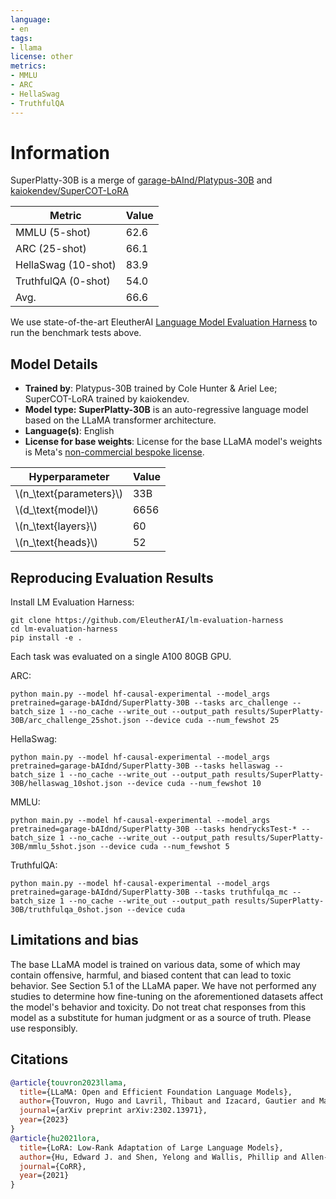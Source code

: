 ```yaml
---
language:
- en
tags:
- llama
license: other
metrics:
- MMLU
- ARC 
- HellaSwag
- TruthfulQA
---
```


# Information

SuperPlatty-30B is a merge of [garage-bAInd/Platypus-30B](https://huggingface.co/lilloukas/Platypus-30B) and [kaiokendev/SuperCOT-LoRA](https://huggingface.co/kaiokendev/SuperCOT-LoRA)

| Metric                | Value |
|-----------------------|-------|
| MMLU (5-shot)         | 62.6  |
| ARC (25-shot)         | 66.1  |
| HellaSwag (10-shot)   | 83.9  |
| TruthfulQA (0-shot)   | 54.0  |
| Avg.                  | 66.6  |

We use state-of-the-art EleutherAI [Language Model Evaluation Harness](https://github.com/EleutherAI/lm-evaluation-harness) to run the benchmark tests above.

## Model Details

* **Trained by**: Platypus-30B trained by Cole Hunter & Ariel Lee; SuperCOT-LoRA trained by kaiokendev.
* **Model type:**  **SuperPlatty-30B** is an auto-regressive language model based on the LLaMA transformer architecture.
* **Language(s)**: English
* **License for base weights**: License for the base LLaMA model's weights is Meta's [non-commercial bespoke license](https://github.com/facebookresearch/llama/blob/main/MODEL_CARD.md).

| Hyperparameter            | Value |
|---------------------------|-------|
| \\(n_\text{parameters}\\) | 33B   |
| \\(d_\text{model}\\)      | 6656  |
| \\(n_\text{layers}\\)     | 60    |
| \\(n_\text{heads}\\)      | 52    |


## Reproducing Evaluation Results
Install LM Evaluation Harness:
```
git clone https://github.com/EleutherAI/lm-evaluation-harness
cd lm-evaluation-harness
pip install -e .
```
Each task was evaluated on a single A100 80GB GPU.

ARC:
```
python main.py --model hf-causal-experimental --model_args pretrained=garage-bAIdnd/SuperPlatty-30B --tasks arc_challenge --batch_size 1 --no_cache --write_out --output_path results/SuperPlatty-30B/arc_challenge_25shot.json --device cuda --num_fewshot 25
```

HellaSwag:
```
python main.py --model hf-causal-experimental --model_args pretrained=garage-bAIdnd/SuperPlatty-30B --tasks hellaswag --batch_size 1 --no_cache --write_out --output_path results/SuperPlatty-30B/hellaswag_10shot.json --device cuda --num_fewshot 10
```

MMLU:
```
python main.py --model hf-causal-experimental --model_args pretrained=garage-bAIdnd/SuperPlatty-30B --tasks hendrycksTest-* --batch_size 1 --no_cache --write_out --output_path results/SuperPlatty-30B/mmlu_5shot.json --device cuda --num_fewshot 5
```

TruthfulQA:
```
python main.py --model hf-causal-experimental --model_args pretrained=garage-bAIdnd/SuperPlatty-30B --tasks truthfulqa_mc --batch_size 1 --no_cache --write_out --output_path results/SuperPlatty-30B/truthfulqa_0shot.json --device cuda
```
## Limitations and bias

The base LLaMA model is trained on various data, some of which may contain offensive, harmful, and biased content that can lead to toxic behavior. See Section 5.1 of the LLaMA paper. We have not performed any studies to determine how fine-tuning on the aforementioned datasets affect the model's behavior and toxicity. Do not treat chat responses from this model as a substitute for human judgment or as a source of truth. Please use responsibly.

## Citations

```bibtex
@article{touvron2023llama,
  title={LLaMA: Open and Efficient Foundation Language Models},
  author={Touvron, Hugo and Lavril, Thibaut and Izacard, Gautier and Martinet, Xavier and Lachaux, Marie-Anne and Lacroix, Timoth{\'e}e and Rozi{\`e}re, Baptiste and Goyal, Naman and Hambro, Eric and Azhar, Faisal and Rodriguez, Aurelien and Joulin, Armand and Grave, Edouard and Lample, Guillaume},
  journal={arXiv preprint arXiv:2302.13971},
  year={2023}
}
@article{hu2021lora,
  title={LoRA: Low-Rank Adaptation of Large Language Models},
  author={Hu, Edward J. and Shen, Yelong and Wallis, Phillip and Allen-Zhu, Zeyuan and Li, Yuanzhi and Wang, Shean and Chen, Weizhu},
  journal={CoRR},
  year={2021}
}
```